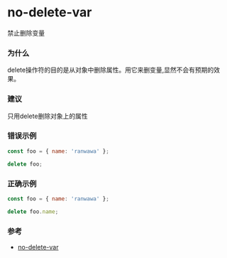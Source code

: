 # no-delete-var

禁止删除变量

### 为什么

delete操作符的目的是从对象中删除属性。用它来删变量,显然不会有预期的效果。

### 建议

只用delete删除对象上的属性

### 错误示例

```js
const foo = { name: 'ranwawa' };

delete foo;
```

### 正确示例

```js
const foo = { name: 'ranwawa' };

delete foo.name;
```

### 参考

- [no-delete-var](https://eslint.org/docs/rules/no-delete-var)
